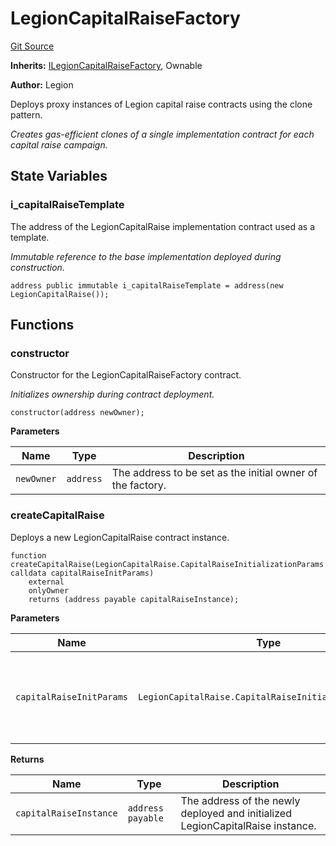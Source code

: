 # LegionCapitalRaiseFactory
[Git Source](https://github.com/Legion-Team/legion-protocol-contracts/blob/ee293af08cf63f9bfeacc7adda6146d75c306212/src/factories/LegionCapitalRaiseFactory.sol)

**Inherits:**
[ILegionCapitalRaiseFactory](/src/interfaces/factories/ILegionCapitalRaiseFactory.sol/interface.ILegionCapitalRaiseFactory.md), Ownable

**Author:**
Legion

Deploys proxy instances of Legion capital raise contracts using the clone pattern.

*Creates gas-efficient clones of a single implementation contract for each capital raise campaign.*


## State Variables
### i_capitalRaiseTemplate
The address of the LegionCapitalRaise implementation contract used as a template.

*Immutable reference to the base implementation deployed during construction.*


```solidity
address public immutable i_capitalRaiseTemplate = address(new LegionCapitalRaise());
```


## Functions
### constructor

Constructor for the LegionCapitalRaiseFactory contract.

*Initializes ownership during contract deployment.*


```solidity
constructor(address newOwner);
```
**Parameters**

|Name|Type|Description|
|----|----|-----------|
|`newOwner`|`address`|The address to be set as the initial owner of the factory.|


### createCapitalRaise

Deploys a new LegionCapitalRaise contract instance.


```solidity
function createCapitalRaise(LegionCapitalRaise.CapitalRaiseInitializationParams calldata capitalRaiseInitParams)
    external
    onlyOwner
    returns (address payable capitalRaiseInstance);
```
**Parameters**

|Name|Type|Description|
|----|----|-----------|
|`capitalRaiseInitParams`|`LegionCapitalRaise.CapitalRaiseInitializationParams`|The initialization parameters for the capital raise campaign.|

**Returns**

|Name|Type|Description|
|----|----|-----------|
|`capitalRaiseInstance`|`address payable`|The address of the newly deployed and initialized LegionCapitalRaise instance.|


